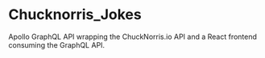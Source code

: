 # Chucknorris_Jokes
Apollo GraphQL API wrapping the ChuckNorris.io API and a React frontend consuming the GraphQL API.
